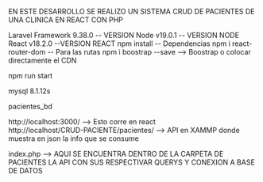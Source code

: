 EN ESTE DESARROLLO SE REALIZO UN SISTEMA CRUD DE PACIENTES DE UNA CLINICA EN REACT CON PHP 

Laravel Framework 9.38.0 -- VERSION
Node v19.0.1 -- VERSION NODE
React v18.2.0 --VERSION REACT
npm install -- Dependencias
npm i react-router-dom -- Para las rutas 
 npm i boostrap --save  --> Boostrap o colocar directamente el CDN

<!-- CORRER PROYECTO: -->
npm run start

<!-- GESTOR DE BASE DE DATOS MYSQL: -->
mysql 8.1.12s

<!-- BASE DE DATOS:  -->
pacientes_bd

<!-- URL DEL SISTEMA: -->
http://localhost:3000/ --> Esto corre en react  
http://localhost/CRUD-PACIENTE/pacientes/ --> API en XAMMP donde muestra en json la info que se consume


<!--CRUD DE LA API -->
index.php --> AQUI SE ENCUENTRA DENTRO DE LA CARPETA DE PACIENTES LA API CON SUS RESPECTIVAR QUERYS Y CONEXION A BASE DE DATOS

<!-- REPOSITORIO GITHUD -->
